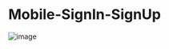 # Mobile-SignIn-SignUp


![image](https://github.com/shamsky777/Mobile-SignIn-SignUp/assets/111402885/1e85ba62-0d5a-4e7b-975b-4ba606bcc243)

